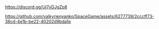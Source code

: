 https://discord.gg/Uj7vDJgZp8

https://github.com/valkyrienyanko/SpaceGame/assets/6277739/2cccff73-36cd-4e1b-be22-40202d9bda1e
